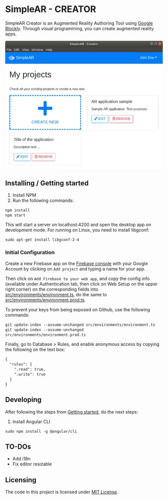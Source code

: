 # SimpleAR - CREATOR

SimpleAR Creator is an Augmented Reality Authoring Tool using [Google Blockly](https://developers.google.com/blockly/). Through visual programming, you can create augmented reality apps.

![Screenshot of Simple AR](screenshot.png)

## Installing / Getting started

1. Install NPM
2. Run the following commands:

```shell
npm install
npm start
```

This will start a server on localhost:4200 and open the desktop app on development mode. For running on Linux, you need to install libgconf:

```shell
sudo apt-get install libgconf-2-4
```

### Initial Configuration

Create a new Firebase app on the [Firebase console](https://console.firebase.google.com/) with your Google Account by clicking on ``Add project`` and typing a name for your app.

Then click on ``Add Firebase to your web app``, and copy the config info (available under Authentication tab, then click on Web Setup on the upper right corner) on the corresponding fields into [src/environments/environment.ts](src/environments/environment.ts), do the same to [src/environments/environment.prod.ts](src/environments/environment.prod.ts).

To prevent your keys from being exposed on Github, use the following commands:

```shell
git update-index --assume-unchanged src/environments/environment.ts
git update-index --assume-unchanged src/environments/environment.prod.ts
```

Finally, go to Database > Rules, and enable anonymous access by copying the following on the text box:

```
{
  "rules": {
    ".read": true,
    ".write": true
  }
}
```

## Developing

After following the steps from [Getting started](#installing--getting-started), do the next steps:

1. Install Angular CLI

```shell
sudo npm install -g @angular/cli
```

## TO-DOs

- Add i18n
- Fix editor resizable

## Licensing

The code in this project is licensed under [MIT License](LICENSE.md).
